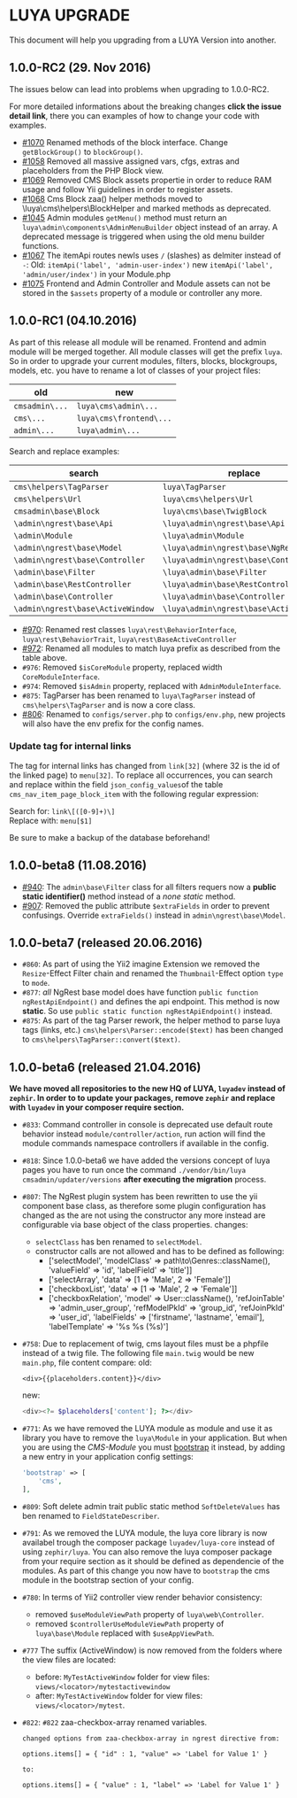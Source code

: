 LUYA UPGRADE
============

This document will help you upgrading from a LUYA Version into another.

1.0.0-RC2 (29. Nov 2016)
-----------------------

The issues below can lead into problems when upgrading to 1.0.0-RC2.

For more detailed informations about the breaking changes **click the issue detail link**, there you can examples of how to change your code with examples.

+ [#1070](https://github.com/luyadev/luya/issues/1070) Renamed methods of the block interface. Change `getBlockGroup()` to `blockGroup()`.
+ [#1058](https://github.com/luyadev/luya/issues/1058) Removed all massive assigned vars, cfgs, extras and placeholders from the PHP Block view.
+ [#1069](https://github.com/luyadev/luya/issues/1069) Removed CMS Block assets propertie in order to reduce RAM usage and follow Yii guidelines in order to register assets.
+ [#1068](https://github.com/luyadev/luya/issues/1068) Cms Block zaa() helper methods moved to \luya\cms\helpers\BlockHelper and marked methods as deprecated.
+ [#1045](https://github.com/luyadev/luya/issues/1045) Admin modules `getMenu()` method must return an `luya\admin\components\AdminMenuBuilder` object instead of an array. A deprecated message is triggered when using the old menu builder functions.
+ [#1067](https://github.com/luyadev/luya/issues/1067) The itemApi routes newls uses `/` (slashes) as delmiter instead of `-`: Old: `itemApi('label', 'admin-user-index')` new `itemApi('label', 'admin/user/index')` in your Module.php
+ [#1075](https://github.com/luyadev/luya/issues/1075) Frontend and Admin Controller and Module assets can not be stored in the `$assets` property of a module or controller any more.

1.0.0-RC1 (04.10.2016)
-----------

As part of this release all module will be renamed. Frontend and admin module will be merged together. All module classes will get the prefix `luya`. So in order to upgrade your current modules, filters, blocks, blockgroups, models, etc. you have to rename a lot of classes of your project files:

|old    |new
|---    |---
|`cmsadmin\...`|`luya\cms\admin\...`
|`cms\...`|`luya\cms\frontend\...`
|`admin\...`|`luya\admin\...`

Search and replace examples:

|search     |replace
|---        |---
|`cms\helpers\TagParser`|`luya\TagParser`
|`cms\helpers\Url`|`luya\cms\helpers\Url`
|`cmsadmin\base\Block`|`luya\cms\base\TwigBlock`
|`\admin\ngrest\base\Api`|`\luya\admin\ngrest\base\Api`
|`\admin\Module`|`\luya\admin\Module`
|`\admin\ngrest\base\Model`|`\luya\admin\ngrest\base\NgRestModel`
|`\admin\ngrest\base\Controller`|`\luya\admin\ngrest\base\Controller`
|`\admin\base\Filter`|`\luya\admin\base\Filter`
|`\admin\base\RestController`|`\luya\admin\base\RestController`
|`\admin\base\Controller`|`\luya\admin\base\Controller`
|`\admin\ngrest\base\ActiveWindow`|`\luya\admin\ngrest\base\ActiveWindow`


* [#970](https://github.com/luyadev/luya/issues/970): Renamed rest classes `luya\rest\BehaviorInterface`, `luya\rest\BehaviorTrait`, `luya\rest\BaseActiveController`
* [#972](https://github.com/luyadev/luya/issues/972): Renamed all modules to match luya prefix as described from the table above.
* `#976`: Removed `$isCoreModule` property, replaced width `CoreModuleInterface`.
* `#974`: Removed `$isAdmin` property, replaced with `AdminModuleInterface`.
* `#875`: TagParser has been renamed to `luya\TagParser` instead of `cms\helpers\TagParser` and is now a core class.
* [#806](https://github.com/luyadev/luya/issues/806#issuecomment-248597369): Renamed to `configs/server.php` to `configs/env.php`, new projects will also have the env prefix for the config names.

### Update tag for internal links
The tag for internal links has changed from `link[32]` (where 32 is the id of the linked page) to `menu[32]`. To replace all occurrences, you can search and replace within the field `json_config_values`of the table `cms_nav_item_page_block_item` with the following regular expression:

Search for: `link\[([0-9]+)\]`  
Replace with: `menu[$1]`

Be sure to make a backup of the database beforehand!


1.0.0-beta8 (11.08.2016)
-----------

* [#940](https://github.com/luyadev/luya/issues/940): The `admin\base\Filter` class for all filters requers now a **public static identifier()** method instead of a *none static* method.
* [#907](https://github.com/luyadev/luya/issues/907): Removed the public attribute `$extraFields` in order to prevent confusings. Override `extraFields()` instead in `admin\ngrest\base\Model`.


1.0.0-beta7 (released 20.06.2016)
-----------

* `#860`: As part of using the Yii2 imagine Extension we removed the `Resize`-Effect Filter chain and renamed the `Thumbnail`-Effect option `type` to `mode`.
* `#877`: *all* NgRest base model does have function `public function ngRestApiEndpoint()` and defines the api endpoint. This method is now **static**. So use `public static function ngRestApiEndpoint()` instead.
* `#875`: As part of the tag Parser rework, the helper method to parse luya tags (links, etc.) `cms\helpers\Parser::encode($text)` has been changed to `cms\helpers\TagParser::convert($text)`.


1.0.0-beta6 (released 21.04.2016)
-----------

**We have moved all repositories to the new HQ of LUYA, `luyadev` instead of `zephir`. In order to to update your packages, remove `zephir` and replace with `luyadev` in your composer require section.**

* `#833`: Command controller in console is deprecated use default route behavior instead `module/controller/action`, run action will find the module commands namespace controllers if available in the config.

* `#818`: Since 1.0.0-beta6 we have added the versions concept of luya pages you have to run once the command `./vendor/bin/luya cmsadmin/updater/versions` **after executing the migration** process.

* `#807`: The NgRest plugin system has been rewritten to use the yii component base class, as therefore some plugin configuration has changed as the are not using the constructor any more instead are configurable via base object of the class properties. changes:
   - `selectClass` has ben renamed to `selectModel`.
   - constructor calls are not allowed and has to be defined as following:
       - ['selectModel', 'modelClass' => path\to\Genres::className(), 'valueField' => 'id', 'labelField' => 'title']]
       - ['selectArray', 'data' => [1 => 'Male', 2 => 'Female']]
       - ['checkboxList', 'data' => [1 => 'Male', 2 => 'Female']]
       - ['checkboxRelation', 'model' => User::className(), 'refJoinTable' => 'admin_user_group', 'refModelPkId' => 'group_id', 'refJoinPkId' => 'user_id', 'labelFields' => ['firstname', 'lastname', 'email'], 'labelTemplate' =>  '%s %s (%s)']
* `#758`: Due to replacement of twig, cms layout files must be a phpfile instead of a twig file. The following file `main.twig` would be new `main.php`, file content compare:
  old:
  ```twig
  <div>{{placeholders.content}}</div>
  ```
  
  new:
  ```php
  <div><?= $placeholders['content']; ?></div>
  ```
* `#771`: As we have removed the LUYA module as module and use it as library you have to remove the `luya\Module` in your application. But when you are using the *CMS-Module* you must [bootstrap](http://www.yiiframework.com/doc-2.0/guide-runtime-bootstrapping.html) it instead, by adding a new entry in your application config settings:
  ```php
  'bootstrap' => [
      'cms',
  ],
  ```
* `#809`: Soft delete admin trait public static method `SoftDeleteValues` has ben renamed to `FieldStateDescriber`.
* `#791`: As we removed the LUYA module, the luya core library is now availabel trough the composer package `luyadev/luya-core` instead of using `zephir/luya`. You can also remove the luya composer package from your require section as it should be defined as dependencie of the modules. As part of this change you now have to `bootstrap` the cms module in the bootstrap section of your config.
* `#780`: In terms of Yii2 controller view render behavior consistency:
  - removed `$useModuleViewPath` property of `luya\web\Controller`.
  - removed `$controllerUseModuleViewPath` property of `luya\base\Module` replaced with `$useAppViewPath`.
* `#777` The suffix (ActiveWindow) is now removed from the folders where the view files are located:
  - before: `MyTestActiveWindow` folder for view files: `views/<locator>/mytestactivewindow`
  - after: `MyTestActiveWindow` folder for view files: `views/<locator>/mytest`.

* `#822`: `#822` zaa-checkbox-array renamed variables.
    ```
    changed options from zaa-checkbox-array in ngrest directive from:

    options.items[] = { "id" : 1, "value" => 'Label for Value 1' }
    
    to:
    
    options.items[] = { "value" : 1, "label" => 'Label for Value 1' }
    ```
